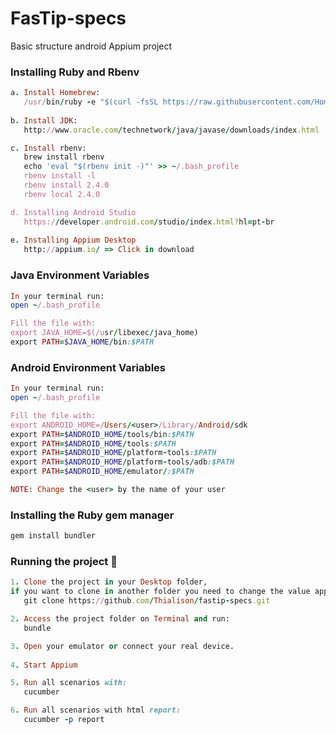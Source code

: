 # FasTip-specs
Basic structure android Appium project

### Installing Ruby and Rbenv

```ruby
a. Install Homebrew:
   /usr/bin/ruby -e "$(curl -fsSL https://raw.githubusercontent.com/Homebrew/install/master/install)"r
   
b. Install JDK:
   http://www.oracle.com/technetwork/java/javase/downloads/index.html

c. Install rbenv:
   brew install rbenv
   echo 'eval "$(rbenv init -)"' >> ~/.bash_profile
   rbenv install -l
   rbenv install 2.4.0
   rbenv local 2.4.0

d. Installing Android Studio
   https://developer.android.com/studio/index.html?hl=pt-br
   
e. Installing Appium Desktop
   http://appium.io/ => Click in download
```

### Java Environment Variables
```ruby
In your terminal run:
open ~/.bash_profile

Fill the file with:
export JAVA_HOME=$(/usr/libexec/java_home)
export PATH=$JAVA_HOME/bin:$PATH 
```

### Android Environment Variables

```ruby
In your terminal run:
open ~/.bash_profile

Fill the file with:
export ANDROID_HOME=/Users/<user>/Library/Android/sdk
export PATH=$ANDROID_HOME/tools/bin:$PATH
export PATH=$ANDROID_HOME/tools:$PATH
export PATH=$ANDROID_HOME/platform-tools:$PATH
export PATH=$ANDROID_HOME/platform-tools/adb:$PATH
export PATH=$ANDROID_HOME/emulator/:$PATH

NOTE: Change the <user> by the name of your user
```

### Installing the Ruby gem manager

```ruby
gem install bundler
```

### Running the project :dart:

```ruby
1. Clone the project in your Desktop folder, 
if you want to clone in another folder you need to change the value app in the file caps/fastip.txt:
   git clone https://github.com/Thialison/fastip-specs.git

2. Access the project folder on Terminal and run:
   bundle

3. Open your emulator or connect your real device.
   
4. Start Appium

5. Run all scenarios with: 
   cucumber

6. Run all scenarios with html report: 
   cucumber -p report
```
